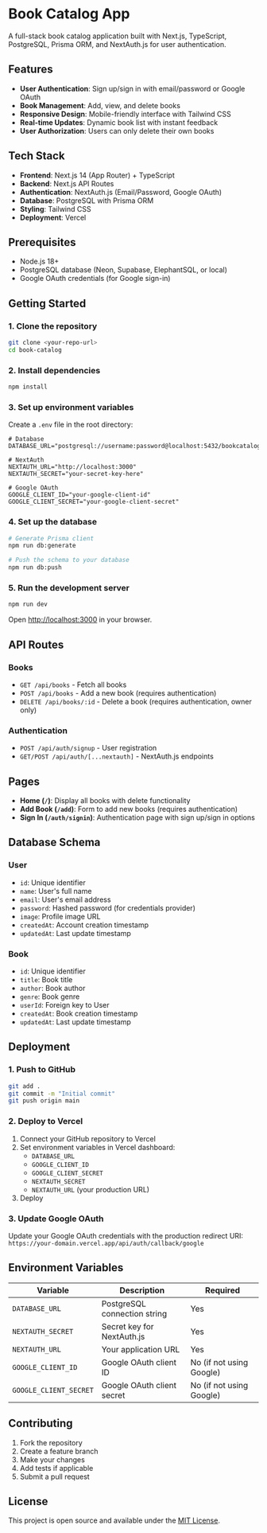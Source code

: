 # Book Catalog App

A full-stack book catalog application built with Next.js, TypeScript, PostgreSQL, Prisma ORM, and NextAuth.js for user authentication.

## Features

- **User Authentication**: Sign up/sign in with email/password or Google OAuth
- **Book Management**: Add, view, and delete books
- **Responsive Design**: Mobile-friendly interface with Tailwind CSS
- **Real-time Updates**: Dynamic book list with instant feedback
- **User Authorization**: Users can only delete their own books

## Tech Stack

- **Frontend**: Next.js 14 (App Router) + TypeScript
- **Backend**: Next.js API Routes
- **Authentication**: NextAuth.js (Email/Password, Google OAuth)
- **Database**: PostgreSQL with Prisma ORM
- **Styling**: Tailwind CSS
- **Deployment**: Vercel

## Prerequisites

- Node.js 18+ 
- PostgreSQL database (Neon, Supabase, ElephantSQL, or local)
- Google OAuth credentials (for Google sign-in)

## Getting Started

### 1. Clone the repository

```bash
git clone <your-repo-url>
cd book-catalog
```

### 2. Install dependencies

```bash
npm install
```

### 3. Set up environment variables

Create a `.env` file in the root directory:

```env
# Database
DATABASE_URL="postgresql://username:password@localhost:5432/bookcatalog"

# NextAuth
NEXTAUTH_URL="http://localhost:3000"
NEXTAUTH_SECRET="your-secret-key-here"

# Google OAuth
GOOGLE_CLIENT_ID="your-google-client-id"
GOOGLE_CLIENT_SECRET="your-google-client-secret"
```

### 4. Set up the database

```bash
# Generate Prisma client
npm run db:generate

# Push the schema to your database
npm run db:push
```

### 5. Run the development server

```bash
npm run dev
```

Open [http://localhost:3000](http://localhost:3000) in your browser.

## API Routes

### Books
- `GET /api/books` - Fetch all books
- `POST /api/books` - Add a new book (requires authentication)
- `DELETE /api/books/:id` - Delete a book (requires authentication, owner only)

### Authentication
- `POST /api/auth/signup` - User registration
- `GET/POST /api/auth/[...nextauth]` - NextAuth.js endpoints

## Pages

- **Home (`/`)**: Display all books with delete functionality
- **Add Book (`/add`)**: Form to add new books (requires authentication)
- **Sign In (`/auth/signin`)**: Authentication page with sign up/sign in options

## Database Schema

### User
- `id`: Unique identifier
- `name`: User's full name
- `email`: User's email address
- `password`: Hashed password (for credentials provider)
- `image`: Profile image URL
- `createdAt`: Account creation timestamp
- `updatedAt`: Last update timestamp

### Book
- `id`: Unique identifier
- `title`: Book title
- `author`: Book author
- `genre`: Book genre
- `userId`: Foreign key to User
- `createdAt`: Book creation timestamp
- `updatedAt`: Last update timestamp

## Deployment

### 1. Push to GitHub

```bash
git add .
git commit -m "Initial commit"
git push origin main
```

### 2. Deploy to Vercel

1. Connect your GitHub repository to Vercel
2. Set environment variables in Vercel dashboard:
   - `DATABASE_URL`
   - `GOOGLE_CLIENT_ID`
   - `GOOGLE_CLIENT_SECRET`
   - `NEXTAUTH_SECRET`
   - `NEXTAUTH_URL` (your production URL)
3. Deploy

### 3. Update Google OAuth

Update your Google OAuth credentials with the production redirect URI:
`https://your-domain.vercel.app/api/auth/callback/google`

## Environment Variables

| Variable | Description | Required |
|----------|-------------|----------|
| `DATABASE_URL` | PostgreSQL connection string | Yes |
| `NEXTAUTH_SECRET` | Secret key for NextAuth.js | Yes |
| `NEXTAUTH_URL` | Your application URL | Yes |
| `GOOGLE_CLIENT_ID` | Google OAuth client ID | No (if not using Google) |
| `GOOGLE_CLIENT_SECRET` | Google OAuth client secret | No (if not using Google) |

## Contributing

1. Fork the repository
2. Create a feature branch
3. Make your changes
4. Add tests if applicable
5. Submit a pull request

## License

This project is open source and available under the [MIT License](LICENSE). 